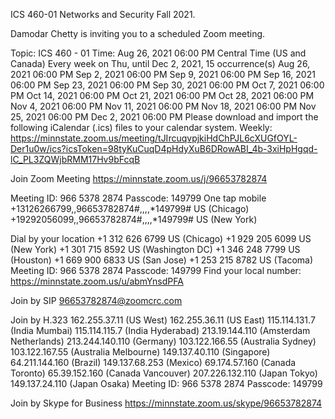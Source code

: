 ICS 460-01 Networks and Security Fall 2021.

Damodar Chetty is inviting you to a scheduled Zoom meeting.

Topic: ICS 460 - 01
Time: Aug 26, 2021 06:00 PM Central Time (US and Canada)
        Every week on Thu, until Dec 2, 2021, 15 occurrence(s)
        Aug 26, 2021 06:00 PM
        Sep 2, 2021 06:00 PM
        Sep 9, 2021 06:00 PM
        Sep 16, 2021 06:00 PM
        Sep 23, 2021 06:00 PM
        Sep 30, 2021 06:00 PM
        Oct 7, 2021 06:00 PM
        Oct 14, 2021 06:00 PM
        Oct 21, 2021 06:00 PM
        Oct 28, 2021 06:00 PM
        Nov 4, 2021 06:00 PM
        Nov 11, 2021 06:00 PM
        Nov 18, 2021 06:00 PM
        Nov 25, 2021 06:00 PM
        Dec 2, 2021 06:00 PM
Please download and import the following iCalendar (.ics) files to your calendar system.
Weekly: https://minnstate.zoom.us/meeting/tJIrcuqvpjkiHdChPJL6cXUGfOYL-Der1u0w/ics?icsToken=98tyKuCuqD4pHdyXuB6DRowABI_4b-3xiHpHgqd-lC_PL3ZQWjbRMM17Hv9bFcqB

Join Zoom Meeting
https://minnstate.zoom.us/j/96653782874

Meeting ID: 966 5378 2874
Passcode: 149799
One tap mobile
+13126266799,,96653782874#,,,,*149799# US (Chicago)
+19292056099,,96653782874#,,,,*149799# US (New York)

Dial by your location
        +1 312 626 6799 US (Chicago)
        +1 929 205 6099 US (New York)
        +1 301 715 8592 US (Washington DC)
        +1 346 248 7799 US (Houston)
        +1 669 900 6833 US (San Jose)
        +1 253 215 8782 US (Tacoma)
Meeting ID: 966 5378 2874
Passcode: 149799
Find your local number: https://minnstate.zoom.us/u/abmYnsdPFA

Join by SIP
96653782874@zoomcrc.com

Join by H.323
162.255.37.11 (US West)
162.255.36.11 (US East)
115.114.131.7 (India Mumbai)
115.114.115.7 (India Hyderabad)
213.19.144.110 (Amsterdam Netherlands)
213.244.140.110 (Germany)
103.122.166.55 (Australia Sydney)
103.122.167.55 (Australia Melbourne)
149.137.40.110 (Singapore)
64.211.144.160 (Brazil)
149.137.68.253 (Mexico)
69.174.57.160 (Canada Toronto)
65.39.152.160 (Canada Vancouver)
207.226.132.110 (Japan Tokyo)
149.137.24.110 (Japan Osaka)
Meeting ID: 966 5378 2874
Passcode: 149799

Join by Skype for Business
https://minnstate.zoom.us/skype/96653782874
